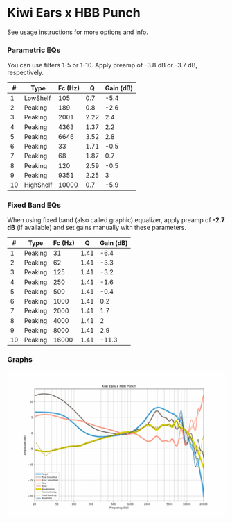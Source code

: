 # Kiwi Ears x HBB Punch
See [usage instructions](https://github.com/jaakkopasanen/AutoEq#usage) for more options and info.

### Parametric EQs
You can use filters 1-5 or 1-10. Apply preamp of -3.8 dB or -3.7 dB, respectively.

|   # | Type      |   Fc (Hz) |    Q |   Gain (dB) |
|-----|-----------|-----------|------|-------------|
|   1 | LowShelf  |       105 | 0.7  |        -5.4 |
|   2 | Peaking   |       189 | 0.8  |        -2.6 |
|   3 | Peaking   |      2001 | 2.22 |         2.4 |
|   4 | Peaking   |      4363 | 1.37 |         2.2 |
|   5 | Peaking   |      6646 | 3.52 |         2.8 |
|   6 | Peaking   |        33 | 1.71 |        -0.5 |
|   7 | Peaking   |        68 | 1.87 |         0.7 |
|   8 | Peaking   |       120 | 2.59 |        -0.5 |
|   9 | Peaking   |      9351 | 2.25 |         3   |
|  10 | HighShelf |     10000 | 0.7  |        -5.9 |

### Fixed Band EQs
When using fixed band (also called graphic) equalizer, apply preamp of **-2.7 dB** (if available) and set gains manually with these parameters.

|   # | Type    |   Fc (Hz) |    Q |   Gain (dB) |
|-----|---------|-----------|------|-------------|
|   1 | Peaking |        31 | 1.41 |        -6.4 |
|   2 | Peaking |        62 | 1.41 |        -3.3 |
|   3 | Peaking |       125 | 1.41 |        -3.2 |
|   4 | Peaking |       250 | 1.41 |        -1.6 |
|   5 | Peaking |       500 | 1.41 |        -0.4 |
|   6 | Peaking |      1000 | 1.41 |         0.2 |
|   7 | Peaking |      2000 | 1.41 |         1.7 |
|   8 | Peaking |      4000 | 1.41 |         2   |
|   9 | Peaking |      8000 | 1.41 |         2.9 |
|  10 | Peaking |     16000 | 1.41 |       -11.3 |

### Graphs
![](./Kiwi%20Ears%20x%20HBB%20Punch.png)
